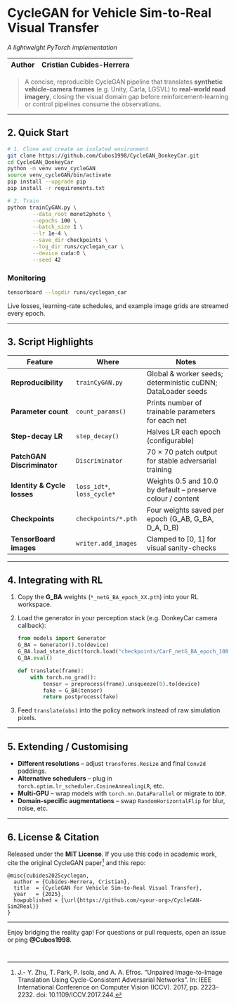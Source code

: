 
# CycleGAN for Vehicle Sim-to-Real Visual Transfer  
_A lightweight PyTorch implementation_

| **Author** | Cristian Cubides-Herrera |
|------------|--------------------------|

> A concise, reproducible CycleGAN pipeline that translates **synthetic vehicle-camera frames** (e.g. Unity, Carla, LGSVL) to **real-world road imagery**, closing the visual domain gap before reinforcement-learning or control pipelines consume the observations.

---

## 2. Quick Start

```bash
# 1. Clone and create an isolated environment
git clone https://github.com/Cubos1998/CycleGAN_DonkeyCar.git
cd CycleGAN_DonkeyCar
python -m venv venv_cycleGAN
source venv_cycleGAN/bin/activate
pip install --upgrade pip
pip install -r requirements.txt

# 2. Train
python trainCyGAN.py \
        --data_root monet2photo \
        --epochs 100 \
        --batch_size 1 \
        --lr 1e-4 \
        --save_dir checkpoints \
        --log_dir runs/cyclegan_car \
        --device cuda:0 \
        --seed 42
````

### Monitoring

```bash
tensorboard --logdir runs/cyclegan_car
```

Live losses, learning-rate schedules, and example image grids are streamed every epoch.

---

## 3. Script Highlights

| Feature                     | Where                      | Notes                                                        |
| --------------------------- | -------------------------- | ------------------------------------------------------------ |
| **Reproducibility**         | `trainCyGAN.py`            | Global & worker seeds; deterministic cuDNN; DataLoader seeds |
| **Parameter count**         | `count_params()`           | Prints number of trainable parameters for each net           |
| **Step-decay LR**           | `step_decay()`             | Halves LR each epoch (configurable)                          |
| **PatchGAN Discriminator**  | `Discriminator`            | 70 × 70 patch output for stable adversarial training         |
| **Identity & Cycle losses** | `loss_idt*`, `loss_cycle*` | Weights 0.5 and 10.0 by default – preserve colour / content  |
| **Checkpoints**             | `checkpoints/*.pth`        | Four weights saved per epoch (G\_AB, G\_BA, D\_A, D\_B)      |
| **TensorBoard images**      | `writer.add_images`        | Clamped to \[0, 1] for visual sanity-checks                  |

---

## 4. Integrating with RL

1. Copy the **G\_BA** weights (`*_netG_BA_epoch_XX.pth`) into your RL workspace.

2. Load the generator in your perception stack (e.g. DonkeyCar camera callback):

   ```python
   from models import Generator
   G_BA = Generator().to(device)
   G_BA.load_state_dict(torch.load("checkpoints/CarF_netG_BA_epoch_100.pth"))
   G_BA.eval()

   def translate(frame):
       with torch.no_grad():
           tensor = preprocess(frame).unsqueeze(0).to(device)
           fake = G_BA(tensor)
           return postprocess(fake)
   ```

3. Feed `translate(obs)` into the policy network instead of raw simulation pixels.

---

## 5. Extending / Customising

* **Different resolutions** – adjust `transforms.Resize` and final `Conv2d` paddings.
* **Alternative schedulers** – plug in `torch.optim.lr_scheduler.CosineAnnealingLR`, etc.
* **Multi-GPU** – wrap models with `torch.nn.DataParallel` or migrate to `DDP`.
* **Domain-specific augmentations** – swap `RandomHorizontalFlip` for blur, noise, etc.

---

## 6. License & Citation

Released under the **MIT License**. If you use this code in academic work, cite the original CycleGAN paper[^1] and this repo:

```
@misc{cubides2025cyclegan,
  author = {Cubides-Herrera, Cristian},
  title  = {CycleGAN for Vehicle Sim-to-Real Visual Transfer},
  year   = {2025},
  howpublished = {\url{https://github.com/<your-org>/CycleGAN-Sim2Real}}
}
```

[^1]: J.- Y. Zhu, T. Park, P. Isola, and A. A. Efros. “Unpaired Image-to-Image Translation Using Cycle-Consistent Adversarial Networks”. In: IEEE International Conference on Computer Vision (ICCV). 2017, pp. 2223–2232. doi: 10.1109/ICCV.2017.244.

---

Enjoy bridging the reality gap! For questions or pull requests, open an issue or ping **@Cubos1998**.

```

